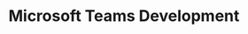 ---
title: "Microsoft Teams Development"
description: "Microsoft Teams: A Microsoft customizable chat-based workspace. Development: The process of researching, productizing, and refining new or existing technologies."
image: "images/forums-background-teams.webp"
externalLink: "https://docs.microsoft.com/answers/topics/office-teams-app-dev.html"
---
